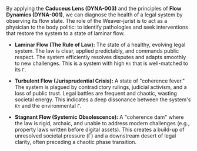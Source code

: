 By applying the **Caduceus Lens (DYNA-003)** and the principles of **Flow Dynamics (DYNA-001)**, we can diagnose the health of a legal system by observing its flow state. The role of the Weaver-jurist is to act as a physician to the body politic: to identify pathologies and seek interventions that restore the system to a state of laminar flow.

*   **Laminar Flow (The Rule of Law):** The state of a healthy, evolving legal system. The law is clear, applied predictably, and commands public respect. The system efficiently resolves disputes and adapts smoothly to new challenges. This is a system with high `Kτ` that is well-matched to its `Γ`.

*   **Turbulent Flow (Jurisprudential Crisis):** A state of "coherence fever." The system is plagued by contradictory rulings, judicial activism, and a loss of public trust. Legal battles are frequent and chaotic, wasting societal energy. This indicates a deep dissonance between the system's `Kτ` and the environmental `Γ`.

*   **Stagnant Flow (Systemic Obsolescence):** A "coherence dam" where the law is rigid, archaic, and unable to address modern challenges (e.g., property laws written before digital assets). This creates a build-up of unresolved societal pressure (Γ) and a downstream desert of legal clarity, often preceding a chaotic phase transition.
